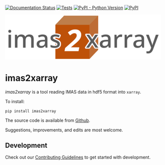[![Documentation Status](https://readthedocs.org/projects/imas2xarray/badge/?version=latest)](https://imas2xarray.readthedocs.io/en/latest/?badge=latest)
[![Tests](https://github.com/duqtools/imas2xarray/actions/workflows/test.yaml/badge.svg)](https://github.com/duqtools/imas2xarray/actions/workflows/test.yaml)
[![PyPI - Python Version](https://img.shields.io/pypi/pyversions/imas2xarray)](https://pypi.org/project/imas2xarray/)
[![PyPI](https://img.shields.io/pypi/v/imas2xarray.svg?style=flat)](https://pypi.org/project/imas2xarray/)
<!-- [![DOI](https://zenodo.org/badge/492734189.svg)](https://zenodo.org/badge/latestdoi/492734189) -->
<!-- ![Coverage](https://img.shields.io/endpoint?url=https://gist.githubusercontent.com/stefsmeets/ea916a5b3c3d9bc59065a7304e4ca707/raw/covbadge.json) -->

![imas2xarray banner](https://raw.githubusercontent.com/duqtools/imas2xarray/main/src/imas2xarray/data/logo.png)

# imas2xarray

*imas2xarray* is a tool reading IMAS data in hdf5 format into `xarray`.

To install:

```console
pip install imas2xarray
```

The source code is available from [Github](https://github.com/duqtools/imas2xarray).

Suggestions, improvements, and edits are most welcome.

## Development

Check out our [Contributing Guidelines](CONTRIBUTING.md#Getting-started-with-development) to get started with development.
